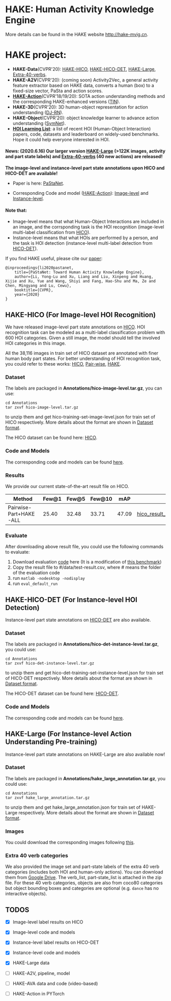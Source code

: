 # HAKE: Human Activity Knowledge Engine

More details can be found in the HAKE website http://hake-mvig.cn.

# HAKE project:
- **HAKE-Data**(CVPR'20): [HAKE-HICO](https://github.com/DirtyHarryLYL/HAKE#hake-hico-for-image-level-hoi-recognition), [HAKE-HICO-DET](https://github.com/DirtyHarryLYL/HAKE#hake-hico-det-for-instance-level-hoi-detection), [HAKE-Large](https://github.com/DirtyHarryLYL/HAKE#hake-large-for-instance-level-action-understanding-pre-training), [Extra-40-verbs](https://github.com/DirtyHarryLYL/HAKE#extra-40-verb-categories).
- **HAKE-A2V**(CVPR'20): (coming soon) Activity2Vec, a general activity feature extractor based on HAKE data, converts a human (box) to a fixed-size vector, PaSta and action scores.
- **[HAKE-Action](https://github.com/DirtyHarryLYL/HAKE-Action)**(CVPR'18/19/20): SOTA action understanding methods and the corresponding HAKE-enhanced versions ([TIN](https://github.com/DirtyHarryLYL/Transferable-Interactiveness-Network)).
- **HAKE-3D**(CVPR'20): 3D human-object representation for action understanding ([DJ-RN](https://github.com/DirtyHarryLYL/DJ-RN)).
- **HAKE-Object**(CVPR'20): object knowledge learner to advance action understanding ([SymNet](https://github.com/DirtyHarryLYL/SymNet)).
- [**HOI Learning List**](https://github.com/DirtyHarryLYL/HOI-Learning-List): a list of recent HOI (Human-Object Interaction) papers, code, datasets and leaderboard on widely-used benchmarks. Hope it could help everyone interested in HOI.

#### **News**: (2020.6.16) Our larger version [HAKE-Large](https://github.com/DirtyHarryLYL/HAKE#hake-large-for-instance-level-hoi-detection) (>122K images, activity and part state labels) and [Extra-40-verbs](https://github.com/DirtyHarryLYL/HAKE#extra-40-verb-categories) (40 new actions) are released!

**The image-level and instance-level part state annotations upon HICO and HICO-DET are available!**

- Paper is here: [PaStaNet](https://arxiv.org/abs/2004.00945).

- Corresponding Code and model ([HAKE-Action](https://github.com/DirtyHarryLYL/HAKE-Action)): [Image-level](https://github.com/DirtyHarryLYL/HAKE-Action/tree/Image-level-HAKE-Action) and [Instance-level](https://github.com/DirtyHarryLYL/HAKE-Action/tree/Instance-level-HAKE-Action).

#### Note that: 
- Image-level means that what Human-Object Interactions are included in an image, and the corrsponding task is the HOI recognition (image-level multi-label classification from [HICO](http://www-personal.umich.edu/~ywchao/hico/)). 
- Instance-level means that what HOIs are performed by a person, and the task is HOI detection (instance-level multi-label detection from [HICO-DET](http://www-personal.umich.edu/~ywchao/publications/chao_wacv2018.pdf)).

If you find HAKE useful, please cite our [paper](https://arxiv.org/abs/2004.00945):

    @inproceedings{li2020pastanet,
        title={PaStaNet: Toward Human Activity Knowledge Engine},
        author={Li, Yong-Lu and Xu, Liang and Liu, Xinpeng and Huang, Xijie and Xu, Yue and Wang, Shiyi and Fang, Hao-Shu and Ma, Ze and Chen, Mingyang and Lu, Cewu},
        booktitle={CVPR},
        year={2020}
    }

## HAKE-HICO (For Image-level HOI Recognition)

We have released image-level part state annotations on [HICO](http://www-personal.umich.edu/~ywchao/hico/). 
HOI recognition task can be modeled as a multi-label classification problem with 600 HOI categories. Given a still image, the model should tell the involved HOI categories in this image.

All the 38,116 images in train set of HICO dataset are annotated with finer human body part states. 
For better understanding of HOI recognition task, you could refer to these works: [HICO](http://www-personal.umich.edu/~ywchao/publications/chao_iccv2015.pdf), [Pair-wise](http://openaccess.thecvf.com/content_ECCV_2018/papers/Haoshu_Fang_Pairwise_Body-Part_Attention_ECCV_2018_paper.pdf), [HAKE](https://arxiv.org/abs/2004.00945.pdf).

### Dataset
The labels are packaged in **Annotations/hico-image-level.tar.gz**, you can use:

    cd Annotations
    tar zxvf hico-image-level.tar.gz

to unzip them and get hico-training-set-image-level.json for train set of HICO respectively. More details about the format are shown in [Dataset format](Annotations/README.md#image-level-partstate-for-hico).

The HICO dataset can be found here: [HICO](http://www-personal.umich.edu/~ywchao/hico/).

### Code and Models
The corresponding code and models can be found [here](https://github.com/DirtyHarryLYL/HAKE-Action/tree/Image-level-HAKE-Action).

### Results
We provide our current state-of-the-art result file on HICO.


| Method | Few@1 | Few@5 | Few@10 | mAP | result |
| --- | ------ | ------ | --- | --- | ---|
| Pairwise-Part+HAKE-ALL | 25.40 | 32.48 | 33.71 | 47.09 | [hico\_result\_pairwise\_hake\_all.csv](https://drive.google.com/file/d/1nWi44-UaMB0cnkdGoIN8dGi3cwsRcnVb/view?usp=sharing) |

### Evaluate
After downloading above result file, you could use the following commands to evaluate: 

1. Download evaluation [code](https://drive.google.com/drive/folders/1mvXAtCe0Yc7JUQXCu3D_wpWt7r048lGc?usp=sharing) here (It is a modification of [this benchmark](https://github.com/ywchao/hico_benchmark))
2. Copy the result file to #/data/test-result.csv, where # means the folder of the evaluation code
3. run `matlab -nodesktop -nodisplay`
4. run `eval_default_run`


## HAKE-HICO-DET (For Instance-level HOI Detection)

Instance-level part state annotations on [HICO-DET](http://www-personal.umich.edu/~ywchao/hico/) are also available.

### Dataset
The labels are packaged in **Annotations/hico-det-instance-level.tar.gz**, you could use:

    cd Annotations
    tar zxvf hico-det-instance-level.tar.gz

to unzip them and get hico-det-training-set-instance-level.json for train set of HICO-DET respectively. 
More details about the format are shown in [Dataset format](Annotations/README.md).

The HICO-DET dataset can be found here: [HICO-DET](http://www-personal.umich.edu/~ywchao/hico/).

### Code and Models
The corresponding code and models can be found [here](https://github.com/DirtyHarryLYL/HAKE-Action/tree/Instance-level-HAKE-Action).

## HAKE-Large (For Instance-level Action Understanding Pre-training)

Instance-level part state annotations on HAKE-Large are also available now!


### Dataset
The labels are packaged in **Annotations/hake\_large\_annotation.tar.gz**, you could use:

    cd Annotations
    tar zxvf hake_large_annotation.tar.gz

to unzip them and get hake\_large\_annotation.json for train set of HAKE-Large respectively. 
More details about the format are shown in [Dataset format](Annotations/README.md).

### Images
You could download the corresponding images following [this](https://github.com/DirtyHarryLYL/HAKE/tree/master/Images#download-images-for-hake).

### Extra 40 verb categories

We also provided the image set and part-state labels of the extra 40 verb categories (includes both HOI and human-only actions). You can download them from [Google Drive](https://drive.google.com/open?id=14K_4FfjviJNDVLJdGM96W2ZLN55dDb2-). The verb\_list, part-state\_list is attached in the zip file. For these 40 verb categories, objects are also from coco80 categories but object bounding boxes and categories are optional (e.g. `dance` has no interactive objects).


## TODOS
- [x] Image-level label results on HICO
- [x] Image-level code and models
- [x] Instance-level label results on HICO-DET
- [x] Instance-level code and models
- [x] HAKE-Large data
- [ ] HAKE-A2V, pipeline, model
- [ ] HAKE-AVA data and code (video-based)
- [ ] HAKE-Action in PYTorch


